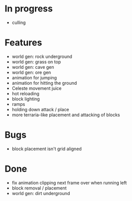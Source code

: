 # In progress
- culling

# Features
- world gen: rock underground
- world gen: grass on top
- world gen: cave gen
- world gen: ore gen
- animation for jumping
- animation for hitting the ground
- Celeste movement juice
- hot reloading
- block lighting
- ramps
- holding down attack / place
- more terraria-like placement and attacking of blocks

# Bugs
- block placement isn't grid aligned

# Done
- fix animation clipping next frame over when running left
- block removal / placement
- world gen: dirt underground